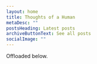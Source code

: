 ```yaml
---
layout: home
title: Thoughts of a Human
metaDesc: ""
postsHeading: Latest posts
archiveButtonText: See all posts
socialImage: ""
---
```

Offloaded below.